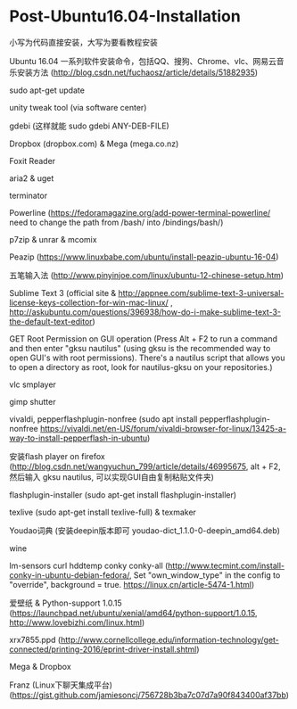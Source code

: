 # Post-Ubuntu16.04-Installation

小写为代码直接安装，大写为要看教程安装

Ubuntu 16.04 一系列软件安装命令，包括QQ、搜狗、Chrome、vlc、网易云音乐安装方法 (http://blog.csdn.net/fuchaosz/article/details/51882935)

sudo apt-get update

unity tweak tool (via software center)

gdebi (这样就能 sudo gdebi ANY-DEB-FILE)

Dropbox (dropbox.com) & Mega (mega.co.nz)

Foxit Reader

aria2 & uget

terminator

Powerline (https://fedoramagazine.org/add-power-terminal-powerline/ need to change the path from /bash/ into /bindings/bash/)

p7zip & unrar & mcomix

Peazip (https://www.linuxbabe.com/ubuntu/install-peazip-ubuntu-16-04)

五笔输入法 (http://www.pinyinjoe.com/linux/ubuntu-12-chinese-setup.htm)

Sublime Text 3 (official site & http://appnee.com/sublime-text-3-universal-license-keys-collection-for-win-mac-linux/ , http://askubuntu.com/questions/396938/how-do-i-make-sublime-text-3-the-default-text-editor)

GET Root Permission on GUI operation (Press Alt + F2 to run a command and then enter "gksu nautilus" (using gksu is the recommended way to open GUI's with root permissions). There's a nautilus script that allows you to open a directory as root, look for nautilus-gksu on your repositories.)

vlc smplayer

gimp shutter

vivaldi, pepperflashplugin-nonfree (sudo apt install pepperflashplugin-nonfree https://vivaldi.net/en-US/forum/vivaldi-browser-for-linux/13425-a-way-to-install-pepperflash-in-ubuntu)

安装flash player on firefox (http://blog.csdn.net/wangyuchun_799/article/details/46995675, alt + F2, 然后输入 gksu nautilus, 可以实现GUI自由复制粘贴文件夹)

flashplugin-installer (sudo apt-get install flashplugin-installer)

texlive (sudo apt-get install texlive-full) & texmaker

Youdao词典 (安装deepin版本即可 youdao-dict_1.1.0-0-deepin_amd64.deb)

wine

lm-sensors curl hddtemp conky conky-all (http://www.tecmint.com/install-conky-in-ubuntu-debian-fedora/, Set "own_window_type" in the config to "override", background = true. https://linux.cn/article-5474-1.html)

爱壁纸 & Python-support 1.0.15 (https://launchpad.net/ubuntu/xenial/amd64/python-support/1.0.15, http://www.lovebizhi.com/linux.html)

xrx7855.ppd (http://www.cornellcollege.edu/information-technology/get-connected/printing-2016/eprint-driver-install.shtml)

Mega & Dropbox

Franz (Linux下聊天集成平台) (https://gist.github.com/jamiesoncj/756728b3ba7c07d7a90f843400af37bb)
